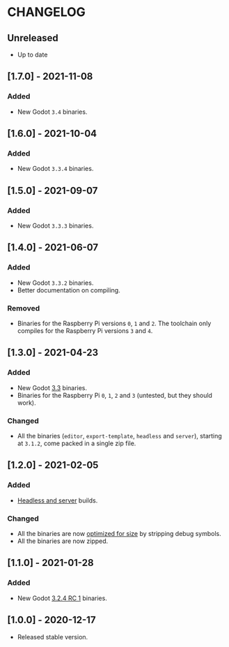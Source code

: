 # CHANGELOG

## Unreleased

- Up to date

## [1.7.0] - 2021-11-08

### Added

- New Godot `3.4` binaries.

## [1.6.0] - 2021-10-04

### Added

- New Godot `3.3.4` binaries.

## [1.5.0] - 2021-09-07

### Added

- New Godot `3.3.3` binaries.

## [1.4.0] - 2021-06-07

### Added

- New Godot `3.3.2` binaries.
- Better documentation on compiling.

### Removed

- Binaries for the Raspberry Pi versions `0`, `1` and `2`. The toolchain only compiles for the Raspberry Pi versions `3` and `4`.

## [1.3.0] - 2021-04-23

### Added

- New Godot [3.3](https://godotengine.org/article/godot-3-3-has-arrived) binaries.
- Binaries for the Raspberry Pi `0`, `1`, `2` and `3` (untested, but they should work).

### Changed

- All the binaries (`editor`, `export-template`, `headless` and `server`), starting at `3.1.2`, come packed in a single zip file.

## [1.2.0] - 2021-02-05

### Added

- [Headless and server](https://docs.godotengine.org/en/stable/getting_started/workflow/export/exporting_for_dedicated_servers.html) builds.

### Changed

- All the binaries are now [optimized for size](https://docs.godotengine.org/en/stable/development/compiling/optimizing_for_size.html#stripping-binaries) by stripping debug symbols.
- All the binaries are now zipped.

## [1.1.0] - 2021-01-28

### Added

- New Godot [3.2.4 RC 1](https://godotengine.org/article/release-candidate-godot-3-2-4-rc-1) binaries.

## [1.0.0] - 2020-12-17

- Released stable version.
